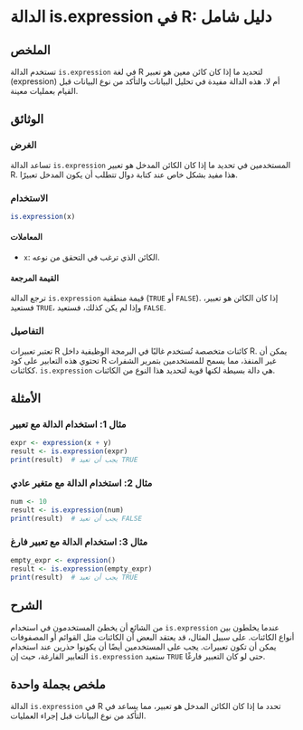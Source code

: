 <!--
Meta Description: # الدالة is.expression في R: دليل شامل ## الملخص تستخدم الدالة `is.expression` في لغة R لتحديد ما إذا كان كائن معين هو تعبير (expression) أم لا. هذه ا...
Meta Keywords: expression, الدالة, تعبير, result, كان
-->

# الدالة is.expression في R: دليل شامل

## الملخص
تستخدم الدالة `is.expression` في لغة R لتحديد ما إذا كان كائن معين هو تعبير (expression) أم لا. هذه الدالة مفيدة في تحليل البيانات والتأكد من نوع البيانات قبل القيام بعمليات معينة.

## الوثائق
### الغرض
تساعد الدالة `is.expression` المستخدمين في تحديد ما إذا كان الكائن المدخل هو تعبير R. هذا مفيد بشكل خاص عند كتابة دوال تتطلب أن يكون المدخل تعبيرًا.

### الاستخدام
```R
is.expression(x)
```

#### المعاملات
- `x`: الكائن الذي ترغب في التحقق من نوعه.

#### القيمة المرجعة
ترجع الدالة `is.expression` قيمة منطقية (`TRUE` أو `FALSE`). إذا كان الكائن هو تعبير، فستعيد `TRUE`، وإذا لم يكن كذلك، فستعيد `FALSE`.

### التفاصيل
تعتبر تعبيرات R كائنات متخصصة تُستخدم غالبًا في البرمجة الوظيفية داخل R. يمكن أن تحتوي هذه التعابير على كود R غير المنفذ، مما يسمح للمستخدمين بتمرير الشفرات ككائنات. `is.expression` هي دالة بسيطة لكنها قوية لتحديد هذا النوع من الكائنات.

## الأمثلة
### مثال 1: استخدام الدالة مع تعبير
```R
expr <- expression(x + y)
result <- is.expression(expr)
print(result)  # يجب أن تعيد TRUE
```

### مثال 2: استخدام الدالة مع متغير عادي
```R
num <- 10
result <- is.expression(num)
print(result)  # يجب أن تعيد FALSE
```

### مثال 3: استخدام الدالة مع تعبير فارغ
```R
empty_expr <- expression()
result <- is.expression(empty_expr)
print(result)  # يجب أن تعيد TRUE
```

## الشرح
من الشائع أن يخطئ المستخدمون في استخدام `is.expression` عندما يخلطون بين أنواع الكائنات. على سبيل المثال، قد يعتقد البعض أن الكائنات مثل القوائم أو المصفوفات يمكن أن تكون تعبيرات. يجب على المستخدمين أيضًا أن يكونوا حذرين عند استخدام التعابير الفارغة، حيث إن `is.expression` ستعيد `TRUE` حتى لو كان التعبير فارغًا.

## ملخص بجملة واحدة
الدالة `is.expression` في R تحدد ما إذا كان الكائن المدخل هو تعبير، مما يساعد في التأكد من نوع البيانات قبل إجراء العمليات.